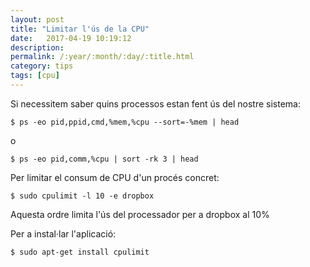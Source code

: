 ```yaml
---
layout: post
title: "Limitar l'ús de la CPU"
date:   2017-04-19 10:19:12
description:
permalink: /:year/:month/:day/:title.html
category: tips
tags: [cpu]
---
```

Si necessitem saber quins processos estan fent ús del nostre sistema:

    $ ps -eo pid,ppid,cmd,%mem,%cpu --sort=-%mem | head

o

    $ ps -eo pid,comm,%cpu | sort -rk 3 | head

Per limitar el consum de CPU d'un procés concret:

    $ sudo cpulimit -l 10 -e dropbox

Aquesta ordre limita l'ús del processador per a dropbox al 10%

Per a instal·lar l'aplicació:

    $ sudo apt-get install cpulimit
